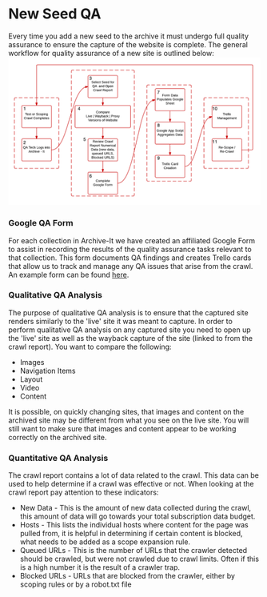 # New Seed QA
Every time you add a new seed to the archive it must undergo full quality assurance to ensure the capture of the website is complete. The general workflow for quality assurance of a new site is outlined below:
![qa workflow](img/qa.png)

### Google QA Form
For each collection in Archive-It we have created an affiliated Google Form to assist in recording the results of the quality assurance tasks relevant to that collection. This form documents QA findings and creates Trello cards that allow us to track and manage any QA issues that arise from the crawl. An example form can be found [here](https://www.go.ncsu.edu/qa-demo).


### Qualitative QA Analysis
The purpose of qualitative QA analysis is to ensure that the captured site renders similarly to the 'live' site it was meant to capture. In order to perform qualitative QA analysis on any captured site you need to open up the 'live' site as well as the wayback capture of the site (linked to from the crawl report). You want to compare the following:

- Images
- Navigation Items
- Layout
- Video
- Content

It is possible, on quickly changing sites, that images and content on the archived site may be different from what you see on the live site. You will still want to make sure that images and content appear to be working correctly on the archived site.

### Quantitative QA Analysis
The crawl report contains a lot of data related to the crawl. This data can be used to help determine if a crawl was effective or not. When looking at the crawl report pay attention to these indicators:

- New Data - This is the amount of new data collected during the crawl, this amount of data will go towards your total subscription data budget.
- Hosts - This lists the individual hosts where content for the page was pulled from, it is helpful in determining if certain content is blocked, what needs to be added as a scope expansion rule.
- Queued URLs - This is the number of URLs that the crawler detected should be crawled, but were not crawled due to crawl limits. Often if this is a high number it is the result of a crawler trap.
- Blocked URLs - URLs that are blocked from the crawler, either by scoping rules or by a robot.txt file
